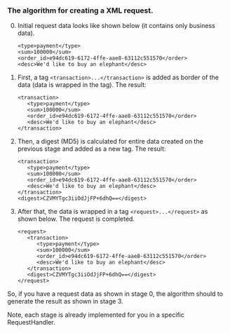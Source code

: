 ### The algorithm for creating a XML request.

0. Initial request data looks like shown below (it contains only business data).

    <!-- language : xml -->
       <type>payment</type>
       <sum>100000</sum>
       <order_id>e94dc619-6172-4ffe-aae8-63112c551570</order>
       <desc>We'd like to buy an elephant</desc>

1. First, a tag `<transaction>...</transaction>` is added as border of the data (data is wrapped in the tag). The result:

    ```
    <transaction>
       <type>payment</type>
       <sum>100000</sum>
       <order_id>e94dc619-6172-4ffe-aae8-63112c551570</order>
       <desc>We'd like to buy an elephant</desc>
    </transaction>
    ```
2. Then, a digest (MD5) is calculated for entire data created on the previous stage and added as a new tag. The result:
    
    ```
    <transaction>
       <type>payment</type>
       <sum>100000</sum>
       <order_id>e94dc619-6172-4ffe-aae8-63112c551570</order>
       <desc>We'd like to buy an elephant</desc>
    </transaction>
    <digest>CZVMYTgc3iiOdJjFP+6dhQ==</digest>
    ```

3. After that, the data is wrapped in a tag `<request>...</request>` as shown below. The request is completed.

    <!-- language : xml -->
       <request>
          <transaction>
             <type>payment</type>
             <sum>100000</sum>
             <order_id>e94dc619-6172-4ffe-aae8-63112c551570</order>
             <desc>We'd like to buy an elephant</desc>
          </transaction>
          <digest>CZVMYTgc3iiOdJjFP+6dhQ==</digest>
       </request>

So, if you have a request data as shown in stage 0, the algorithm should to generate the result as shown in stage 3.

Note, each stage is already implemented for you in a specific RequestHandler.

